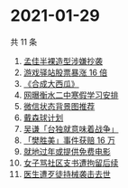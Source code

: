 # 2021-01-29

共 11 条

<!-- BEGIN ZHIHUSEARCH -->
<!-- 最后更新时间 Fri Jan 29 2021 10:27:06 GMT+0800 (CST) -->
1. [孟佳半裸造型涉嫌抄袭](https://www.zhihu.com/search?q=孟佳)
1. [游戏驿站股票暴涨 16 倍](https://www.zhihu.com/search?q=游戏驿站)
1. [《合成大西瓜》](https://www.zhihu.com/search?q=合成大西瓜)
1. [网曝衡水二中寒假学习安排](https://www.zhihu.com/search?q=衡水二中)
1. [微信状态背景图推荐](https://www.zhihu.com/search?q=微信状态背景图)
1. [戴森球计划](https://www.zhihu.com/search?q=戴森球计划)
1. [吴谦「台独就意味着战争」](https://www.zhihu.com/search?q=台独)
1. [「樊胜美」事件获赔 16 万](https://www.zhihu.com/search?q=现实版樊胜美)
1. [就地过年或提供免费电影](https://www.zhihu.com/search?q=就地过年)
1. [女子骂社区支书遭拘留后续](https://www.zhihu.com/search?q=草包支书)
1. [医生遭歹徒持械袭击去世](https://www.zhihu.com/search?q=江西伤医事件)
<!-- END ZHIHUSEARCH -->
